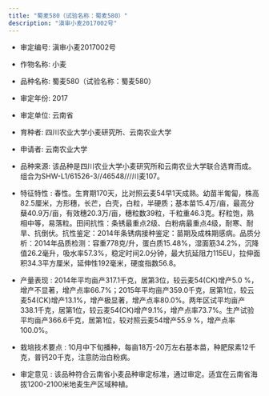 ```yaml
---
title: "蜀麦580（试验名称：蜀麦580）"
description: "滇审小麦2017002号"
---
```

* 审定编号:  滇审小麦2017002号

*  作物名称:  小麦

*  品种名称:  蜀麦580（试验名称：蜀麦580）

*  审定年份:  2017

*  审定单位:  云南省

* 育种者:  四川农业大学小麦研究所、云南农业大学

*  申请者:  云南农业大学

*  品种来源:  该品种是四川农业大学小麦研究所和云南农业大学联合选育而成。组合为SHW-L1/61526-3//46548///川麦107。

*  特征特性 : 
春性。生育期170天，比对照云麦54早1天成熟。幼苗半匍匐，株高82.5厘米，方形穗，长芒，白壳，白粒，半硬质；基本苗15.4万/亩，最高分蘖40.9万/亩，有效穗20.3万/亩，穗粒数39粒，千粒重46.3克。籽粒饱，熟相中等，易落粒。田间抗性：条锈最重点2级、白粉病最重点4级，耐寒、耐旱、抗倒伏。抗性鉴定：2014年条锈病接种鉴定：苗期及成株期感病。品质分析：2014年品质检测：容重778克/升，蛋白质15.48%，湿面筋34.2%，沉降值26.2毫升，吸水率57.3%，稳定时间2.0分钟，最大抗延阻力115EU，拉伸面积34.3平方厘米，延伸性192毫米，硬度指数56.8。
 
*  产量表现 : 
2014年平均亩产317.1千克，居第3位，较云麦54(CK)增产5.0 %，增产不显著，增产点率66.7%；2015年平均亩产359.0千克，居第1位，较云麦54(CK)增产13.1%，增产极显著，增产点率80.0%。两年区试平均亩产338.1千克，居第1位，较云麦54(CK)增产9.1%，增产点率73.7%。生产试验平均亩产366.6千克，居第1位，较对照云麦54增产55.9 %，增产点率100.0%。

*  栽培技术要点 : 
10月中下旬播种，每亩18万-20万左右基本苗，种肥尿素12千克，普钙20千克，注意防治白粉病。

*  审定意见 : 
该品种符合云南省小麦品种审定标准，通过审定。适宜在云南省海拔1200-2100米地麦生产区域种植。
